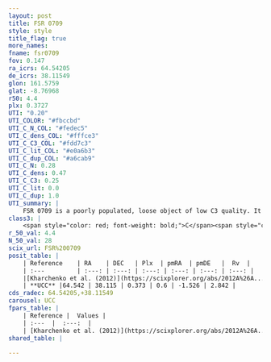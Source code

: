 ```yaml
---
layout: post
title: FSR 0709
style: style
title_flag: true
more_names: 
fname: fsr0709
fov: 0.147
ra_icrs: 64.54205
de_icrs: 38.11549
glon: 161.5759
glat: -8.76968
r50: 4.4
plx: 0.3727
UTI: "0.20"
UTI_COLOR: "#fbccbd"
UTI_C_N_COL: "#fedec5"
UTI_C_dens_COL: "#fffce3"
UTI_C_C3_COL: "#fdd7c3"
UTI_C_lit_COL: "#e0a6b3"
UTI_C_dup_COL: "#a6cab9"
UTI_C_N: 0.28
UTI_C_dens: 0.47
UTI_C_C3: 0.25
UTI_C_lit: 0.0
UTI_C_dup: 1.0
UTI_summary: |
    FSR 0709 is a poorly populated, loose object of low C3 quality. It is rarely studied in the literature, with no articles listed in the last 13 years.
class3: |
    <span style="color: red; font-weight: bold;">C</span><span style="color: red; font-weight: bold;">C</span>
r_50_val: 4.4
N_50_val: 28
scix_url: FSR%200709
posit_table: |
    | Reference    | RA    | DEC   | Plx  | pmRA  | pmDE   |  Rv  |
    | :---         | :---: | :---: | :---: | :---: | :---: | :---: |
    |[Kharchenko et al. (2012)](https://scixplorer.org/abs/2012A%26A...543A.156K) | 64.554 | 38.145 | -- | -1.9 | -5.95 | -- |
    | **UCC** |64.542 | 38.115 | 0.373 | 0.6 | -1.526 | 2.842 | 
cds_radec: 64.54205,+38.11549
carousel: UCC
fpars_table: |
    | Reference |  Values |
    | :---  |  :---:  |
    | [Kharchenko et al. (2012)](https://scixplorer.org/abs/2012A%26A...543A.156K) | `e_bv=1.599, distance=2200, log_age=8.69` |
shared_table: |
    
---
```

